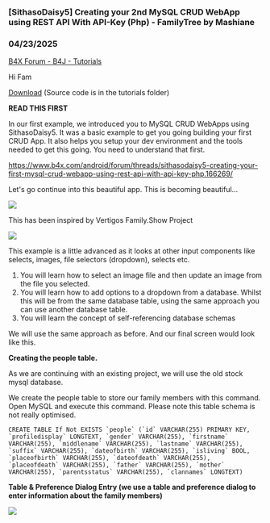 ### [SithasoDaisy5] Creating your 2nd MySQL CRUD WebApp using REST API With API-Key (Php) - FamilyTree by Mashiane
### 04/23/2025
[B4X Forum - B4J - Tutorials](https://www.b4x.com/android/forum/threads/166593/)

Hi Fam  
  
  
[Download](https://github.com/Mashiane/SithasoDaisy5) (Source code is in the tutorials folder)  

**READ THIS FIRST**

  
  
In our first example, we introduced you to MySQL CRUD WebApps using SithasoDaisy5. It was a basic example to get you going building your first CRUD App. It also helps you setup your dev environment and the tools needed to get this going. You need to understand that first.  
  
<https://www.b4x.com/android/forum/threads/sithasodaisy5-creating-your-first-mysql-crud-webapp-using-rest-api-with-api-key-php.166269/>  
  
Let's go continue into this beautiful app. This is becoming beautiful…  
  
![](https://www.b4x.com/android/forum/attachments/163405)  
  
This has been inspired by Vertigos Family.Show Project  
  
![](https://www.b4x.com/android/forum/attachments/163370)  
  
  
  
This example is a little advanced as it looks at other input components like selects, images, file selectors (dropdown), selects etc.  
  

1. You will learn how to select an image file and then update an image from the file you selected.
2. You will learn how to add options to a dropdown from a database. Whilst this will be from the same database table, using the same approach you can use another database table.
3. You will learn the concept of self-referencing database schemas

We will use the same approach as before. And our final screen would look like this.  
  
**Creating the people table.**  
  
As we are continuing with an existing project, we will use the old stock mysql database.  
  
We create the people table to store our family members with this command. Open MySQL and execute this command. Please note this table schema is not really optimised.  
  

```B4X
CREATE TABLE If Not EXISTS `people` (`id` VARCHAR(255) PRIMARY KEY, `profiledisplay` LONGTEXT, `gender` VARCHAR(255), `firstname` VARCHAR(255), `middlename` VARCHAR(255), `lastname` VARCHAR(255), `suffix` VARCHAR(255), `dateofbirth` VARCHAR(255), `isliving` BOOL, `placeofbirth` VARCHAR(255), `dateofdeath` VARCHAR(255), `placeofdeath` VARCHAR(255), `father` VARCHAR(255), `mother` VARCHAR(255), `parentsstatus` VARCHAR(255), `clannames` LONGTEXT)
```

  
  
**Table & Preference Dialog Entry (we use a table and preference dialog to enter information about the family members)**  
  
![](https://www.b4x.com/android/forum/attachments/163385)